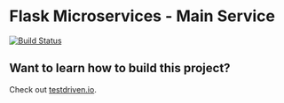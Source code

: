 # Flask Microservices - Main Service

[![Build Status](https://travis-ci.org/testdrivenio/flask-microservices-main.svg?branch=master)](https://travis-ci.org/testdrivenio/flask-microservices-main)

## Want to learn how to build this project?

Check out [testdriven.io](http://testdriven.io/).
